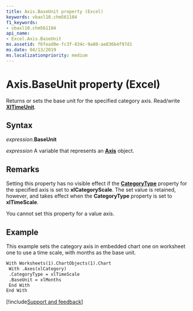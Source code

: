 ```yaml
---
title: Axis.BaseUnit property (Excel)
keywords: vbaxl10.chm561104
f1_keywords:
- vbaxl10.chm561104
api_name:
- Excel.Axis.BaseUnit
ms.assetid: f6fead0e-fc3f-834c-9a80-ae836b4f97d1
ms.date: 04/13/2019
ms.localizationpriority: medium
---
```



# Axis.BaseUnit property (Excel)

Returns or sets the base unit for the specified category axis. Read/write **[XlTimeUnit](Excel.XlTimeUnit.md)**.


## Syntax

_expression_.**BaseUnit**

_expression_ A variable that represents an **[Axis](Excel.Axis(object).md)** object.


## Remarks

Setting this property has no visible effect if the **[CategoryType](Excel.Axis.CategoryType.md)** property for the specified axis is set to **xlCategoryScale**. The set value is retained, however, and takes effect when the **CategoryType** property is set to **xlTimeScale**.

You cannot set this property for a value axis.


## Example

This example sets the category axis in embedded chart one on worksheet one to use a time scale, with months as the base unit.

```vb
With Worksheets(1).ChartObjects(1).Chart 
 With .Axes(xlCategory) 
 .CategoryType = xlTimeScale 
 .BaseUnit = xlMonths 
 End With 
End With
```




[!include[Support and feedback](~/includes/feedback-boilerplate.md)]